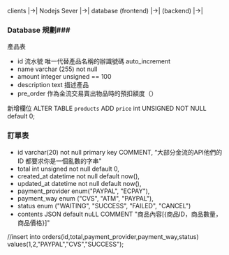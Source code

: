 
  clients   |->| Nodejs Sever |->| database
(frontend)  |->|  (backend)   |->|

### Database 規劃### 
產品表
- id 流水號 唯一代替產品名稱的辦識號碼 auto_increment
- name varchar (255) not null
- amount integer unsigned == 100
- description text 描述產品
- pre_order 作為金流交易賣出物品時的預扣額度（）

新增欄位
ALTER TABLE `products` ADD `price` int UNSIGNED NOT NULL default 0; 

### 訂單表 ###
- id varchar(20) not null primary key COMMENT, “大部分金流的API他們的 ID 都要求你是一個亂數的字串"
- total int unsigned not null default 0,
- created_at datetime not null default now(),
- updated_at datetime not null default now(),
- payment_provider enum("PAYPAL", "ECPAY"),
- payment_way enum ("CVS", "ATM", "PAYPAL"),
- status enum ("WAITING", "SUCCESS", "FAILED", "CANCEL")
- contents JSON default nuLL COMMENT "商品內容[{商品ID，商品數量，商品價格}]"

//insert into orders(id,total,payment_provider,payment_way,status) values(1,2,"PAYPAL","CVS","SUCCESS");